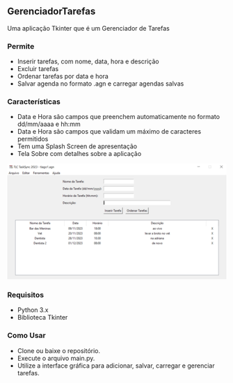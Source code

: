 ## GerenciadorTarefas
Uma aplicação Tkinter que é um Gerenciador de Tarefas

### Permite
- Inserir tarefas, com nome, data, hora e descrição
- Excluir tarefas
- Ordenar tarefas por data e hora
- Salvar agenda no formato .agn e carregar agendas salvas

### Características
- Data e Hora são campos que preenchem automaticamente no formato dd/mm/aaaa e hh:mm
- Data e Hora são campos que validam um máximo de caracteres permitidos
- Tem uma Splash Screen de apresentação  
- Tela Sobre com detalhes sobre a aplicação  

![Alt text](image.png)


### Requisitos
- Python 3.x
- Biblioteca Tkinter

### Como Usar
- Clone ou baixe o repositório.
- Execute o arquivo main.py.
- Utilize a interface gráfica para adicionar, salvar, carregar e gerenciar tarefas.
